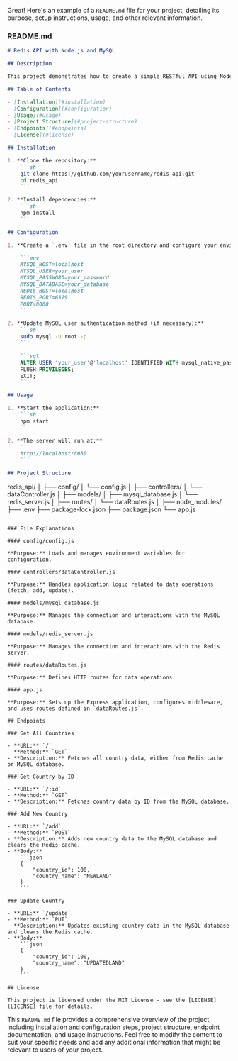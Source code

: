 Great! Here's an example of a `README.md` file for your project, detailing its purpose, setup instructions, usage, and other relevant information.

### README.md

```markdown
# Redis API with Node.js and MySQL

## Description

This project demonstrates how to create a simple RESTful API using Node.js, MySQL, and Redis. The API supports fetching, adding, and updating country data, leveraging Redis for caching to improve performance.

## Table of Contents

- [Installation](#installation)
- [Configuration](#configuration)
- [Usage](#usage)
- [Project Structure](#project-structure)
- [Endpoints](#endpoints)
- [License](#license)

## Installation

1. **Clone the repository:**
    ```sh
    git clone https://github.com/yourusername/redis_api.git
    cd redis_api
    ```

2. **Install dependencies:**
    ```sh
    npm install
    ```

## Configuration

1. **Create a `.env` file in the root directory and configure your environment variables:**

    ```env
    MYSQL_HOST=localhost
    MYSQL_USER=your_user
    MYSQL_PASSWORD=your_password
    MYSQL_DATABASE=your_database
    REDIS_HOST=localhost
    REDIS_PORT=6379
    PORT=8080
    ```

2. **Update MySQL user authentication method (if necessary):**
    ```sh
    sudo mysql -u root -p
    ```

    ```sql
    ALTER USER 'your_user'@'localhost' IDENTIFIED WITH mysql_native_password BY 'your_password';
    FLUSH PRIVILEGES;
    EXIT;
    ```

## Usage

1. **Start the application:**
    ```sh
    npm start
    ```

2. **The server will run at:**
    ```
    http://localhost:8080
    ```

## Project Structure

```
redis_api/
│
├── config/
│   └── config.js
│
├── controllers/
│   └── dataController.js
│
├── models/
│   ├── mysql_database.js
│   └── redis_server.js
│
├── routes/
│   └── dataRoutes.js
│
├── node_modules/
├── .env
├── package-lock.json
├── package.json
└── app.js
```

### File Explanations

#### config/config.js

**Purpose:** Loads and manages environment variables for configuration.

#### controllers/dataController.js

**Purpose:** Handles application logic related to data operations (fetch, add, update).

#### models/mysql_database.js

**Purpose:** Manages the connection and interactions with the MySQL database.

#### models/redis_server.js

**Purpose:** Manages the connection and interactions with the Redis server.

#### routes/dataRoutes.js

**Purpose:** Defines HTTP routes for data operations.

#### app.js

**Purpose:** Sets up the Express application, configures middleware, and uses routes defined in `dataRoutes.js`.

## Endpoints

### Get All Countries

- **URL:** `/`
- **Method:** `GET`
- **Description:** Fetches all country data, either from Redis cache or MySQL database.

### Get Country by ID

- **URL:** `/:id`
- **Method:** `GET`
- **Description:** Fetches country data by ID from the MySQL database.

### Add New Country

- **URL:** `/add`
- **Method:** `POST`
- **Description:** Adds new country data to the MySQL database and clears the Redis cache.
- **Body:**
    ```json
    {
        "country_id": 100,
        "country_name": "NEWLAND"
    }
    ```

### Update Country

- **URL:** `/update`
- **Method:** `PUT`
- **Description:** Updates existing country data in the MySQL database and clears the Redis cache.
- **Body:**
    ```json
    {
        "country_id": 100,
        "country_name": "UPDATEDLAND"
    }
    ```

## License

This project is licensed under the MIT License - see the [LICENSE](LICENSE) file for details.
```

This `README.md` file provides a comprehensive overview of the project, including installation and configuration steps, project structure, endpoint documentation, and usage instructions. Feel free to modify the content to suit your specific needs and add any additional information that might be relevant to users of your project.